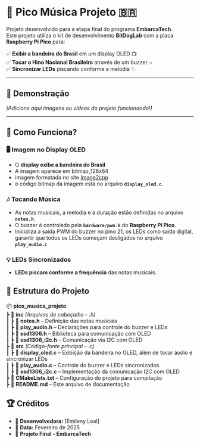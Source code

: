 # 🎵 Pico Música Projeto 🇧🇷

Projeto desenvolvido para a etapa final do programa **EmbarcaTech**.  
Este projeto utiliza o kit de desenvolvimento **BitDogLab** com a placa **Raspberry Pi Pico** para:

✅ **Exibir a bandeira do Brasil** em um display OLED 📺  
✅ **Tocar o Hino Nacional Brasileiro** através de um buzzer 🎶  
✅ **Sincronizar LEDs** piscando conforme a melodia ✨  

---

## 📸 Demonstração  
*(Adicione aqui imagens ou vídeos do projeto funcionando!)*  

---
## 🚀 Como Funciona?

### 🖥️ Imagem no Display OLED  
- O **display exibe a bandeira do Brasil**   
- A imagem aparece em bitmap_128x64 
- imagem formatada no site [Image2cpp](https://javl.github.io/image2cpp/)
- o código bitmap da imagem está no arquivo **`display_oled.c`**.

### 🎶 Tocando Música  
- As notas musicais, a melodia e a duração estão definidas no arquivo **`notes.h`**.  
- O buzzer é controlado pela **`hardware/pwm.h`** do **Raspberry Pi Pico**.  
- Inicializa a saída PWM do buzzer no pino 21, os LEDs como saída digital, garantir que todos os LEDs começam desligados no arquivo **`play_audio.c`**

### 💡 LEDs Sincronizados  
- **LEDs piscam conforme a frequência** das notas musicais.   


## 📂 Estrutura do Projeto

📦 **pico_musica_projeto**  
 ┣ 📂 **inc** *(Arquivos de cabeçalho - .h)*  
 ┃ ┣ 📜 **notes.h** – Definição das notas musicais  
 ┃ ┣ 📜 **play_audio.h** – Declarações para controle do buzzer e LEDs  
 ┃ ┣ 📜 **ssd1306.h** – Biblioteca para comunicação com OLED  
 ┃ ┣ 📜 **ssd1306_i2c.h** – Comunicação via I2C com OLED  
 ┣ 📂 **src** *(Código-fonte principal - .c)*  
 ┃ ┣ 📜 **display_oled.c** – Exibição da bandeira no OLED, além de tocar áudio e sincronizar LEDs  
 ┃ ┣ 📜 **play_audio.c** – Controle do buzzer e LEDs sincronizados  
 ┃ ┣ 📜 **ssd1306_i2c.c** – Implementação da comunicação I2C com OLED  
 ┣ 📜 **CMakeLists.txt** – Configuração do projeto para compilação  
 ┣ 📜 **README.md** – Este arquivo de documentação  



## 🏆 Créditos

- 👤 **Desenvolvedora:** [Emileny Leal]
- 📅 **Data:** Fevereiro de 2025
- 🏫 **Projeto Final - EmbarcaTech**
